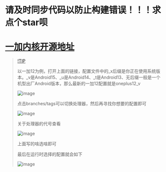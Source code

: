 # 请及时同步代码以防止构建错误！！！求点个star呗

# [一加内核开源地址](https://github.com/OnePlusOSS/kernel_manifest)

> [!TIP](使用提示)
> 
> 以一加12为例，打开上面的链接，配置文件中的_x后缀是你正在使用系统版本。_v是Android15、_u是Android14、_t是Android13、无后缀一般是一个机型出厂Android版本，那么最新的一加12配置就是oneplus12_v
>
> ![image](https://github.com/user-attachments/assets/737fcdb5-fce0-473d-8945-f1491db5727a)
>
> 点击branches/tags可以切换处理器，然后再寻找你想要的配置即可
>
> ![image](https://github.com/user-attachments/assets/58f31536-b88e-4613-9865-3e0574868928)
>
> 关于处理器的代号查看
>
> ![image](https://github.com/user-attachments/assets/fc217103-24ef-45fa-a7e1-f13cfd64f771)
>
> 上面写的啥选啥即可
>
> 最后在运行时选择的配置就会如下
>
> ![image](https://github.com/user-attachments/assets/6f6d1679-c46e-4085-8b6c-24e71fd7eca1)
